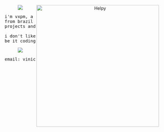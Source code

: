 <div align="center">
<img src="https://readme-typing-svg.demolab.com?font=Fira+Code&weight=600&duration=1000&pause=1000&color=7D54BB&center=true&multiline=true&repeat=false&random=false&width=250&height=30&lines=>+hello+there!" />
<img src="https://i.postimg.cc/Gp5m2xLS/helpy.gif" alt="Helpy" width=400 align="right" />
<div>
  
<pre>i'm vxpm, a computer engineering student 
from brazil with too many ideas, too many 
projects and way too little time on my side

i don't like AI and don't use it for anything,
be it coding or research!
</pre>
  
<img src="https://readme-typing-svg.demolab.com?font=Fira+Code&weight=600&duration=1000&pause=1000&color=7D54BB&center=true&multiline=true&repeat=false&random=false&width=250&height=30&lines=>+contact" />
<pre>email: viniciusximenespm@gmail.com</pre>
  
</div>
</div>
